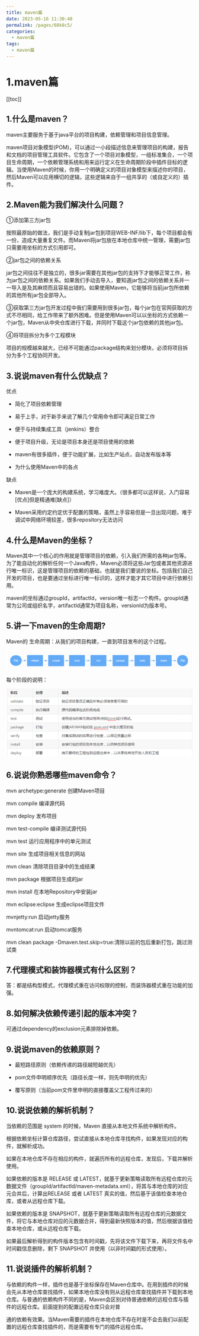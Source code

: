 ```yaml
---
title: maven篇
date: 2023-05-16 11:30:48
permalink: /pages/60k8c5/
categories:
  - maven篇
tags:
  - maven篇
---
```

# 1.**maven**篇

[[toc]]

## 1.什么是maven？

maven主要服务于基于java平台的项目构建，依赖管理和项目信息管理。

maven项目对象模型(POM)，可以通过一小段描述信息来管理项目的构建，报告和文档的项目管理工具软件。它包含了一个项目对象模型，一组标准集合，一个项目生命周期，一个依赖管理系统和用来运行定义在生命周期阶段中插件目标的逻辑。当使用Maven的时候，你用一个明确定义的项目对象模型来描述你的项目，然后Maven可以应用横切的逻辑，这些逻辑来自于一组共享的（或自定义的）插件。

## 2.Maven能为我们解决什么问题？

①添加第三方jar包

按照最原始的做法，我们是手动复制jar包到项目WEB-INF/lib下，每个项目都会有一份，造成大量重复文件。而Maven将jar包放在本地仓库中统一管理，需要jar包只需要用坐标的方式引用即可。

②jar包之间的依赖关系

jar包之间往往不是独立的，很多jar需要在其他jar包的支持下才能够正常工作，称为jar包之间的依赖关系。如果我们手动去导入，要知道jar包之间的依赖关系并一一导入是及其麻烦而且容易出错的。如果使用Maven，它能够将当前jar包所依赖的其他所有jar包全部导入。

③获取第三方jar包开发过程中我们需要用到很多jar包，每个jar包在官网获取的方式不尽相同，给工作带来了额外困难。但是使用Maven可以以坐标的方式依赖一个jar包，Maven从中央仓库进行下载，并同时下载这个jar包依赖的其他jar包。

④将项目拆分为多个工程模块

项目的规模越来越大，已经不可能通过package结构来划分模块，必须将项目拆分为多个工程协同开发。

## 3.说说maven有什么优缺点？

优点

+ 简化了项目依赖管理

+ 易于上手，对于新手来说了解几个常用命令即可满足日常工作

+ 便于与持续集成工具（jenkins）整合

+ 便于项目升级，无论是项目本身还是项目使用的依赖

+ maven有很多插件，便于功能扩展，比如生产站点，自动发布版本等

+ 为什么使用Maven中的各点

缺点

+ Maven是一个庞大的构建系统，学习难度大。（很多都可以这样说，入门容易[优点]但是精通难[缺点]）

+ Maven采用约定约定优于配置的策略，虽然上手容易但是一旦出现问题，难于调试中网络环境较差，很多repository无法访问

## 4.什么是Maven的坐标？

Maven其中一个核心的作用就是管理项目的依赖，引入我们所需的各种jar包等。为了能自动化的解析任何一个Java构件，Maven必须将这些Jar包或者其他资源进行唯一标识，这是管理项目的依赖的基础，也就是我们要说的坐标。包括我们自己开发的项目，也是要通过坐标进行唯一标识的，这样才能才其它项目中进行依赖引用。

maven的坐标通过groupId，artifactId，version唯一标志一个构件。groupId通常为公司或组织名字，artifactId通常为项目名称，versionId为版本号。

## 5.**讲一下**maven的生命周期?

Maven的 生命周期：从我们的项目构建，一直到项目发布的这个过程。

![image-20230516142458637](./4.maven_introduce.assets/image-20230516142458637.png)

每个阶段的说明：

![image-20230516142536377](./4.maven_introduce.assets/image-20230516142536377.png)

## 6.说说你熟悉哪些maven命令？

mvn archetype:generate 创建Maven项目

mvn compile 编译源代码

mvn deploy 发布项目

mvn test-compile 编译测试源代码

mvn test 运行应用程序中的单元测试

mvn site 生成项目相关信息的网站

mvn clean 清除项目目录中的生成结果

mvn package 根据项目生成的jar

mvn install 在本地Repository中安装jar

mvn eclipse:eclipse 生成eclipse项目文件

mvnjetty:run 启动jetty服务

mvntomcat:run 启动tomcat服务

mvn clean package -Dmaven.test.skip=true:清除以前的包后重新打包，跳过测试类

## **7**.**代理模式和装饰器模式有什么区别？**

答：都是结构型模式，代理模式重在访问权限的控制，而装饰器模式重在功能的加强。

## **8**.**如何解决依赖传递引起的版本冲突？**

可通过dependency的exclusion元素排除掉依赖。

## **9**.**说说**maven的依赖原则？

+ 最短路径原则（依赖传递的路径越短越优先）

+ pom文件申明顺序优先（路径长度一样，则先申明的优先）
+ 覆写原则（当前pom文件里申明的直接覆盖父工程传过来的）

## **10**.**说说依赖的解析机制？**

当依赖的范围是 system 的时候，Maven 直接从本地文件系统中解析构件。

根据依赖坐标计算仓库路径，尝试直接从本地仓库寻找构件，如果发现对应的构件，就解析成功。

如果在本地仓库不存在相应的构件，就遍历所有的远程仓库，发现后，下载并解析使用。

如果依赖的版本是 RELEASE 或 LATEST，就基于更新策略读取所有远程仓库的元数据文件（groupId/artifactId/maven-metadata.xml），将其与本地仓库的对应元合并后，计算出RELEASE 或者 LATEST 真实的值，然后基于该值检查本地仓库，或者从远程仓库下载。

如果依赖的版本是 SNAPSHOT，就基于更新策略读取所有远程仓库的元数据文件，将它与本地仓库对应的元数据合并，得到最新快照版本的值，然后根据该值检查本地仓库，或从远程仓库下载。

如果最后解析得到的构件版本包含有时间戳，先将该文件下载下来，再将文件名中时间戳信息删除，剩下 SNAPSHOT 并使用（以非时间戳的形式使用）。

## **11**.**说说插件的解析机制**？

与依赖的构件一样，插件也是基于坐标保存在Maven仓库中。在用到插件的时候会先从本地仓库查找插件，如果本地仓库没有则从远程仓库查找插件并下载到本地仓库。与普通的依赖构件不同的是，Maven会区别对待普通依赖的远程仓库与插件的远程仓库。前面提到的配置远程仓库只会对普

通的依赖有效果。当Maven需要的插件在本地仓库不存在时是不会去我们以前配置的远程仓库查找插件的，而是需要有专门的插件远程仓库。
